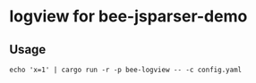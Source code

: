 # logview for bee-jsparser-demo

## Usage

```shell
echo 'x=1' | cargo run -r -p bee-logview -- -c config.yaml
```
